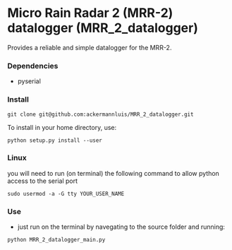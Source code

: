 # Micro Rain Radar 2 (MRR-2) datalogger (MRR_2_datalogger)

Provides a reliable and simple datalogger for the MRR-2.

### Dependencies
- pyserial


### Install
`git clone git@github.com:ackermannluis/MRR_2_datalogger.git`

To install in your home directory, use:

`python setup.py install --user`

### Linux
you will need to run (on terminal) the following command to allow python access 
to the serial port

`sudo usermod -a -G tty YOUR_USER_NAME`

### Use
- just run on the terminal by navegating to the source folder and running:

`python MRR_2_datalogger_main.py`
